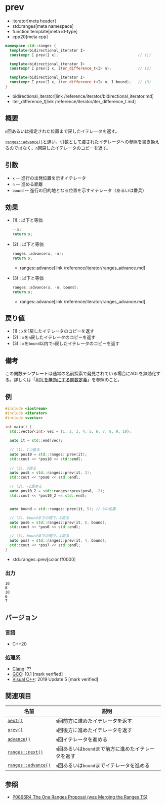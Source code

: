 # prev
* iterator[meta header]
* std::ranges[meta namespace]
* function template[meta id-type]
* cpp20[meta cpp]

```cpp
namespace std::ranges {
  template<bidirectional_iterator I>
  constexpr I prev(I x);                                    // (1)

  template<bidirectional_iterator I>
  constexpr I prev(I x, iter_difference_t<I> n);            // (2)

  template<bidirectional_iterator I>
  constexpr I prev(I x, iter_difference_t<I> n, I bound);   // (3)
}
```
* bidirectional_iterator[link /reference/iterator/bidirectional_iterator.md]
* iter_difference_t[link /reference/iterator/iter_difference_t.md]

## 概要

`n`回あるいは指定された位置まで戻したイテレータを返す。

[`ranges::advance()`](/reference/iterator/ranges_advance.md)と違い、引数として渡されたイテレータへの参照を書き換えるのではなく、`n`回戻したイテレータのコピーを返す。

## 引数

- `x` -- 進行の出発位置を示すイテレータ
- `n` -- 進める距離
- `bound` -- 進行の目的地となる位置を示すイテレータ（あるいは番兵）

## 効果

- (1) : 以下と等価
    ```cpp
    --x;
    return x;
    ```

- (2) :  以下と等価
    ```cpp
    ranges::advance(x, -n);
    return x;
    ```
    * ranges::advance[link /reference/iterator/ranges_advance.md]

- (3) : 以下と等価
    ```cpp
    ranges::advance(x, -n, bound);
    return x;
    ```
    * ranges::advance[link /reference/iterator/ranges_advance.md]

## 戻り値

- (1) : `x`を1戻したイテレータのコピーを返す
- (2) : `x`を`n`戻したイテレータのコピーを返す
- (3) : `x`を`bound`以内で`n`戻したイテレータのコピーを返す

## 備考

この関数テンプレートは通常の名前探索で発見されている場合にADLを無効化する。詳しくは「[ADLを無効にする関数定義](/article/lib/disable_adl_function.md)」を参照のこと。

## 例
```cpp example
#include <iostream>
#include <iterator>
#include <vector>

int main() {
  std::vector<int> vec = {1, 2, 3, 4, 5, 6, 7, 8, 9, 10};
  
  auto it = std::end(vec);
  
  // (1)、1つ戻る
  auto pos10 = std::ranges::prev(it);
  std::cout << *pos10 << std::endl;
  
  // (2)、3戻る
  auto pos8 = std::ranges::prev(it, 3);
  std::cout << *pos8 << std::endl;

  // (2)、-2進める
  auto pos10_2 = std::ranges::prev(pos8, -2);
  std::cout << *pos10_2 << std::endl;


  auto bound = std::ranges::prev(it, 5); // 6の位置

  // (3)、boundまでの間で、8戻る
  auto pos6 = std::ranges::prev(it, 8, bound);
  std::cout << *pos6 << std::endl;

  // (3)、boundまでの間で、4戻る
  auto pos7 = std::ranges::prev(it, 4, bound);
  std::cout << *pos7 << std::endl;
}
```
* std::ranges::prev[color ff0000]

### 出力
```
10
8
10
6
7
```

## バージョン
### 言語
- C++20

### 処理系
- [Clang](/implementation.md#clang): ??
- [GCC](/implementation.md#gcc): 10.1 [mark verified]
- [Visual C++](/implementation.md#visual_cpp): 2019 Update 5 [mark verified]

## 関連項目

| 名前                | 説明                              |
|---------------------|-----------------------------------|
| [`next()`](next.md) | `n`回前方に進めたイテレータを返す |
| [`prev()`](prev.md) | `n`回後方に進めたイテレータを返す |
| [`advance()`](advance.md) | `n`回イテレータを進める |
| [`ranges::next()`](ranges_next.md) | `n`回あるいは`bound`まで前方に進めたイテレータを返す |
| [`ranges::advance()`](ranges_advance.md) |`n`回あるいは`bound`までイテレータを進める |


## 参照

- [P0896R4 The One Ranges Proposal (was Merging the Ranges TS)](http://www.open-std.org/jtc1/sc22/wg21/docs/papers/2018/p0896r4.pdf)
